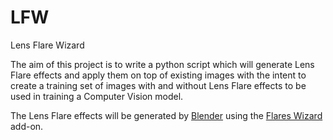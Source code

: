 # LFW
Lens Flare Wizard

The aim of this project is to write a python script which will generate Lens Flare effects and apply them on top of existing images with the intent to create a training set of images with and without Lens Flare effects to be used in training a Computer Vision model.

The Lens Flare effects will be generated by [Blender](https://www.blender.org/) using the [Flares Wizard](https://blendermarket.com/products/flares-wizard) add-on.

